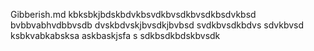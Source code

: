 Gibberish.md
kbksbkjbdskbdvkbsvdkbvsdkbvsdkbsdvkbsd
bvbbvabhvdbbvsdb dvskbdvskjbvsdkjbvbsd svdkbvsdkbdvs sdvkbvsd
ksbkvabkabsksa askbaskjsfa s
sdkbsdkbdskbvsdk